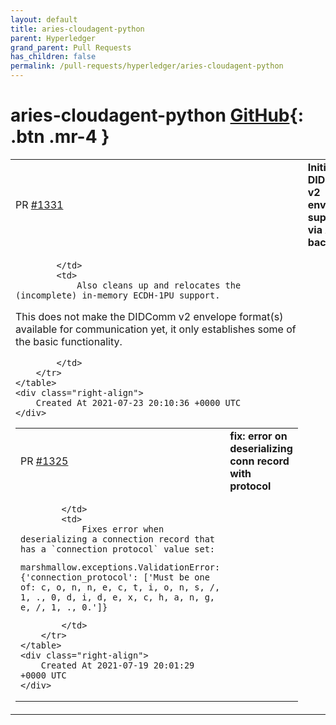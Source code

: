 ```yaml
---
layout: default
title: aries-cloudagent-python
parent: Hyperledger
grand_parent: Pull Requests
has_children: false
permalink: /pull-requests/hyperledger/aries-cloudagent-python
---
```


# aries-cloudagent-python <span class="fs-3 right-align">[GitHub](https://github.com/hyperledger/aries-cloudagent-python){: .btn .mr-4 }</span>


<div>
    <table>
        <tr>
            <td>
                PR <a href="https://github.com/hyperledger/aries-cloudagent-python/pull/1331" class=".btn">#1331</a>
            </td>
            <td>
                <b>
                    Initial DIDComm v2 envelope support via Askar backend
                </b>
            </td>
        </tr>
        <tr>
            <td>
                
            </td>
            <td>
                Also cleans up and relocates the (incomplete) in-memory ECDH-1PU support.

This does not make the DIDComm v2 envelope format(s) available for communication yet, it only establishes some of the basic functionality.

            </td>
        </tr>
    </table>
    <div class="right-align">
        Created At 2021-07-23 20:10:36 +0000 UTC
    </div>
</div>

<div>
    <table>
        <tr>
            <td>
                PR <a href="https://github.com/hyperledger/aries-cloudagent-python/pull/1325" class=".btn">#1325</a>
            </td>
            <td>
                <b>
                    fix: error on deserializing conn record with protocol
                </b>
            </td>
        </tr>
        <tr>
            <td>
                
            </td>
            <td>
                Fixes error when deserializing a connection record that has a `connection_protocol` value set:
```
marshmallow.exceptions.ValidationError: {'connection_protocol': ['Must be one of: c, o, n, n, e, c, t, i, o, n, s, /, 1, ., 0, d, i, d, e, x, c, h, a, n, g, e, /, 1, ., 0.']}
```
            </td>
        </tr>
    </table>
    <div class="right-align">
        Created At 2021-07-19 20:01:29 +0000 UTC
    </div>
</div>

